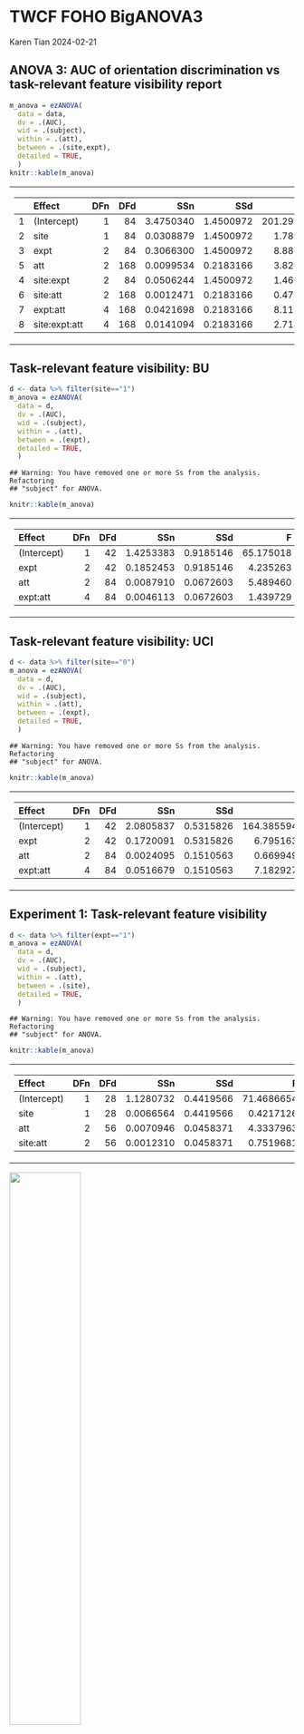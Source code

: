 TWCF FOHO BigANOVA3
================
Karen Tian
2024-02-21

## ANOVA 3: AUC of orientation discrimination vs task-relevant feature visibility report

``` r
m_anova = ezANOVA(
  data = data,
  dv = .(AUC),
  wid = .(subject),
  within = .(att),
  between = .(site,expt),
  detailed = TRUE,
  )
knitr::kable(m_anova)
```

<table class="kable_wrapper">
<tbody>
<tr>
<td>

|     | Effect        | DFn | DFd |       SSn |       SSd |           F |         p | p\<.05 |       ges |
|:----|:--------------|----:|----:|----------:|----------:|------------:|----------:|:-------|----------:|
| 1   | (Intercept)   |   1 |  84 | 3.4750340 | 1.4500972 | 201.2988233 | 0.0000000 | \*     | 0.6756235 |
| 2   | site          |   1 |  84 | 0.0308879 | 1.4500972 |   1.7892503 | 0.1846280 |        | 0.0181768 |
| 3   | expt          |   2 |  84 | 0.3066300 | 1.4500972 |   8.8811009 | 0.0003170 | \*     | 0.1552522 |
| 5   | att           |   2 | 168 | 0.0099534 | 0.2183166 |   3.8297001 | 0.0236365 | \*     | 0.0059304 |
| 4   | site:expt     |   2 |  84 | 0.0506244 | 1.4500972 |   1.4662630 | 0.2366320 |        | 0.0294492 |
| 6   | site:att      |   2 | 168 | 0.0012471 | 0.2183166 |   0.4798481 | 0.6197229 |        | 0.0007469 |
| 7   | expt:att      |   4 | 168 | 0.0421698 | 0.2183166 |   8.1126805 | 0.0000053 | \*     | 0.0246523 |
| 8   | site:expt:att |   4 | 168 | 0.0141094 | 0.2183166 |   2.7143748 | 0.0316702 | \*     | 0.0083858 |

</td>
<td>

|     | Effect        |         W |   p | p\<.05 |
|:----|:--------------|----------:|----:|:-------|
| 5   | att           | 0.6021217 |   0 | \*     |
| 6   | site:att      | 0.6021217 |   0 | \*     |
| 7   | expt:att      | 0.6021217 |   0 | \*     |
| 8   | site:expt:att | 0.6021217 |   0 | \*     |

</td>
<td>

|     | Effect        |       GGe |   p\[GG\] | p\[GG\]\<.05 |       HFe |   p\[HF\] | p\[HF\]\<.05 |
|:----|:--------------|----------:|----------:|:-------------|----------:|----------:|:-------------|
| 5   | att           | 0.7153699 | 0.0378272 | \*           | 0.7243184 | 0.0372737 | \*           |
| 6   | site:att      | 0.7153699 | 0.5566397 |              | 0.7243184 | 0.5589651 |              |
| 7   | expt:att      | 0.7153699 | 0.0000770 | \*           | 0.7243184 | 0.0000707 | \*           |
| 8   | site:expt:att | 0.7153699 | 0.0504556 |              | 0.7243184 | 0.0497160 | \*           |

</td>
</tr>
</tbody>
</table>

## Task-relevant feature visibility: BU

``` r
d <- data %>% filter(site=="1")
m_anova = ezANOVA(
  data = d,
  dv = .(AUC),
  wid = .(subject),
  within = .(att),
  between = .(expt),
  detailed = TRUE,
  )
```

    ## Warning: You have removed one or more Ss from the analysis. Refactoring
    ## "subject" for ANOVA.

``` r
knitr::kable(m_anova)
```

<table class="kable_wrapper">
<tbody>
<tr>
<td>

| Effect      | DFn | DFd |       SSn |       SSd |         F |         p | p\<.05 |       ges |
|:------------|----:|----:|----------:|----------:|----------:|----------:|:-------|----------:|
| (Intercept) |   1 |  42 | 1.4253383 | 0.9185146 | 65.175018 | 0.0000000 | \*     | 0.5911536 |
| expt        |   2 |  42 | 0.1852453 | 0.9185146 |  4.235263 | 0.0211077 | \*     | 0.1581914 |
| att         |   2 |  84 | 0.0087910 | 0.0672603 |  5.489460 | 0.0057463 | \*     | 0.0088391 |
| expt:att    |   4 |  84 | 0.0046113 | 0.0672603 |  1.439729 | 0.2280611 |        | 0.0046560 |

</td>
<td>

|     | Effect   |         W |        p | p\<.05 |
|:----|:---------|----------:|---------:|:-------|
| 3   | att      | 0.6189135 | 5.35e-05 | \*     |
| 4   | expt:att | 0.6189135 | 5.35e-05 | \*     |

</td>
<td>

|     | Effect   |       GGe |   p\[GG\] | p\[GG\]\<.05 |       HFe |   p\[HF\] | p\[HF\]\<.05 |
|:----|:---------|----------:|----------:|:-------------|----------:|----------:|:-------------|
| 3   | att      | 0.7240676 | 0.0126146 | \*           | 0.7431201 | 0.0119455 | \*           |
| 4   | expt:att | 0.7240676 | 0.2407450 |              | 0.7431201 | 0.2399288 |              |

</td>
</tr>
</tbody>
</table>

## Task-relevant feature visibility: UCI

``` r
d <- data %>% filter(site=="0")
m_anova = ezANOVA(
  data = d,
  dv = .(AUC),
  wid = .(subject),
  within = .(att),
  between = .(expt),
  detailed = TRUE,
  )
```

    ## Warning: You have removed one or more Ss from the analysis. Refactoring
    ## "subject" for ANOVA.

``` r
knitr::kable(m_anova)
```

<table class="kable_wrapper">
<tbody>
<tr>
<td>

| Effect      | DFn | DFd |       SSn |       SSd |           F |         p | p\<.05 |       ges |
|:------------|----:|----:|----------:|----------:|------------:|----------:|:-------|----------:|
| (Intercept) |   1 |  42 | 2.0805837 | 0.5315826 | 164.3855940 | 0.0000000 | \*     | 0.7529555 |
| expt        |   2 |  42 | 0.1720091 | 0.5315826 |   6.7951637 | 0.0027749 | \*     | 0.2012631 |
| att         |   2 |  84 | 0.0024095 | 0.1510563 |   0.6699493 | 0.5144473 |        | 0.0035173 |
| expt:att    |   4 |  84 | 0.0516679 | 0.1510563 |   7.1829278 | 0.0000504 | \*     | 0.0703629 |

</td>
<td>

|     | Effect   |        W |       p | p\<.05 |
|:----|:---------|---------:|--------:|:-------|
| 3   | att      | 0.591262 | 2.1e-05 | \*     |
| 4   | expt:att | 0.591262 | 2.1e-05 | \*     |

</td>
<td>

|     | Effect   |       GGe |   p\[GG\] | p\[GG\]\<.05 |       HFe |   p\[HF\] | p\[HF\]\<.05 |
|:----|:---------|----------:|----------:|:-------------|----------:|----------:|:-------------|
| 3   | att      | 0.7098552 | 0.4664280 |              | 0.7275398 | 0.4698634 |              |
| 4   | expt:att | 0.7098552 | 0.0004298 | \*           | 0.7275398 | 0.0003768 | \*           |

</td>
</tr>
</tbody>
</table>

## Experiment 1: Task-relevant feature visibility

``` r
d <- data %>% filter(expt=="1")
m_anova = ezANOVA(
  data = d,
  dv = .(AUC),
  wid = .(subject),
  within = .(att),
  between = .(site),
  detailed = TRUE,
  )
```

    ## Warning: You have removed one or more Ss from the analysis. Refactoring
    ## "subject" for ANOVA.

``` r
knitr::kable(m_anova)
```

<table class="kable_wrapper">
<tbody>
<tr>
<td>

| Effect      | DFn | DFd |       SSn |       SSd |          F |         p | p\<.05 |       ges |
|:------------|----:|----:|----------:|----------:|-----------:|----------:|:-------|----------:|
| (Intercept) |   1 |  28 | 1.1280732 | 0.4419566 | 71.4686654 | 0.0000000 | \*     | 0.6981226 |
| site        |   1 |  28 | 0.0066564 | 0.4419566 |  0.4217126 | 0.5213757 |        | 0.0134622 |
| att         |   2 |  56 | 0.0070946 | 0.0458371 |  4.3337963 | 0.0177843 | \*     | 0.0143358 |
| site:att    |   2 |  56 | 0.0012310 | 0.0458371 |  0.7519681 | 0.4761378 |        | 0.0025173 |

</td>
<td>

|     | Effect   |         W |         p | p\<.05 |
|:----|:---------|----------:|----------:|:-------|
| 3   | att      | 0.8358401 | 0.0888512 |        |
| 4   | site:att | 0.8358401 | 0.0888512 |        |

</td>
<td>

|     | Effect   |       GGe |   p\[GG\] | p\[GG\]\<.05 |       HFe |   p\[HF\] | p\[HF\]\<.05 |
|:----|:---------|----------:|----------:|:-------------|----------:|----------:|:-------------|
| 3   | att      | 0.8589886 | 0.0233420 | \*           | 0.9097727 | 0.0211616 | \*           |
| 4   | site:att | 0.8589886 | 0.4580881 |              | 0.9097727 | 0.4649149 |              |

</td>
</tr>
</tbody>
</table>

<img src="BigANOVA3_files/figure-gfm/expt1bar-1.png" width="50%" />

<img src="BigANOVA3_files/figure-gfm/expt1stats-1.png" width="90%" /><img src="BigANOVA3_files/figure-gfm/expt1stats-2.png" width="90%" /><img src="BigANOVA3_files/figure-gfm/expt1stats-3.png" width="90%" />

## Experiment 3: Task-relevant feature visibility

``` r
d <- data %>% filter(expt=="3")
m_anova = ezANOVA(
  data = d,
  dv = .(AUC),
  wid = .(subject),
  within = .(att),
  between = .(site),
  detailed = TRUE,
  )
```

    ## Warning: You have removed one or more Ss from the analysis. Refactoring
    ## "subject" for ANOVA.

``` r
knitr::kable(m_anova)
```

<table class="kable_wrapper">
<tbody>
<tr>
<td>

| Effect      | DFn | DFd |       SSn |       SSd |         F |         p | p\<.05 |       ges |
|:------------|----:|----:|----------:|----------:|----------:|----------:|:-------|----------:|
| (Intercept) |   1 |  28 | 0.4788360 | 0.3942530 | 34.007122 | 0.0000029 | \*     | 0.5041413 |
| site        |   1 |  28 | 0.0426085 | 0.3942530 |  3.026073 | 0.0929198 |        | 0.0829641 |
| att         |   2 |  56 | 0.0349080 | 0.0767162 | 12.740763 | 0.0000275 | \*     | 0.0690048 |
| site:att    |   2 |  56 | 0.0046292 | 0.0767162 |  1.689568 | 0.1938726 |        | 0.0097334 |

</td>
<td>

|     | Effect   |         W |       p | p\<.05 |
|:----|:---------|----------:|--------:|:-------|
| 3   | att      | 0.3694011 | 1.4e-06 | \*     |
| 4   | site:att | 0.3694011 | 1.4e-06 | \*     |

</td>
<td>

|     | Effect   |       GGe |   p\[GG\] | p\[GG\]\<.05 |       HFe |   p\[HF\] | p\[HF\]\<.05 |
|:----|:---------|----------:|----------:|:-------------|----------:|----------:|:-------------|
| 3   | att      | 0.6132716 | 0.0005441 | \*           | 0.6269223 | 0.0004893 | \*           |
| 4   | site:att | 0.6132716 | 0.2039790 |              | 0.6269223 | 0.2038129 |              |

</td>
</tr>
</tbody>
</table>

<img src="BigANOVA3_files/figure-gfm/expt3bar-1.png" width="50%" />

<img src="BigANOVA3_files/figure-gfm/expt3stats-1.png" width="90%" /><img src="BigANOVA3_files/figure-gfm/expt3stats-2.png" width="90%" /><img src="BigANOVA3_files/figure-gfm/expt3stats-3.png" width="90%" />

## Experiment 4: Task-relevant feature visibility

``` r
d <- data %>% filter(expt=="4")
m_anova = ezANOVA(
  data = d,
  dv = .(AUC),
  wid = .(subject),
  within = .(att),
  between = .(site),
  detailed = TRUE,
  )
```

    ## Warning: You have removed one or more Ss from the analysis. Refactoring
    ## "subject" for ANOVA.

``` r
knitr::kable(m_anova)
```

<table class="kable_wrapper">
<tbody>
<tr>
<td>

| Effect      | DFn | DFd |       SSn |       SSd |         F |         p | p\<.05 |       ges |
|:------------|----:|----:|----------:|----------:|----------:|----------:|:-------|----------:|
| (Intercept) |   1 |  28 | 2.1747548 | 0.6138876 | 99.192642 | 0.0000000 | \*     | 0.7539698 |
| site        |   1 |  28 | 0.0322474 | 0.6138876 |  1.470836 | 0.2353472 |        | 0.0434661 |
| att         |   2 |  56 | 0.0101207 | 0.0957633 |  2.959163 | 0.0600243 |        | 0.0140610 |
| site:att    |   2 |  56 | 0.0094963 | 0.0957633 |  2.776600 | 0.0708348 |        | 0.0132049 |

</td>
<td>

|     | Effect   |         W |   p | p\<.05 |
|:----|:---------|----------:|----:|:-------|
| 3   | att      | 0.2834904 |   0 | \*     |
| 4   | site:att | 0.2834904 |   0 | \*     |

</td>
<td>

|     | Effect   |       GGe |   p\[GG\] | p\[GG\]\<.05 |       HFe |   p\[HF\] | p\[HF\]\<.05 |
|:----|:---------|----------:|----------:|:-------------|----------:|----------:|:-------------|
| 3   | att      | 0.5825776 | 0.0895472 |              | 0.5923176 | 0.0887495 |              |
| 4   | site:att | 0.5825776 | 0.1002745 |              | 0.5923176 | 0.0995082 |              |

</td>
</tr>
</tbody>
</table>

<img src="BigANOVA3_files/figure-gfm/expt4bar-1.png" width="50%" />

<img src="BigANOVA3_files/figure-gfm/expt4stats-1.png" width="90%" /><img src="BigANOVA3_files/figure-gfm/expt4stats-2.png" width="90%" /><img src="BigANOVA3_files/figure-gfm/expt4stats-3.png" width="90%" />
